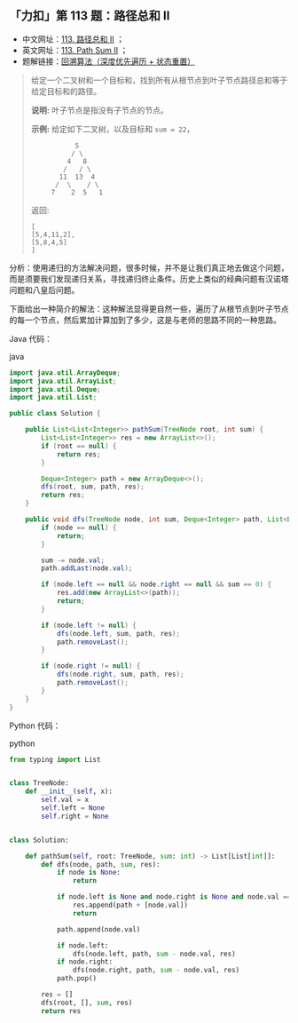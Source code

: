 ## 「力扣」第 113 题：路径总和 II

- 中文网址：[113. 路径总和 II](https://leetcode-cn.com/problems/path-sum-ii/description/) ；
- 英文网址：[113. Path Sum II](https://leetcode.com/problems/path-sum-ii/description/) ；
- 题解链接：[回溯算法（深度优先遍历 + 状态重置）](https://leetcode-cn.com/problems/path-sum-ii/solution/hui-su-suan-fa-shen-du-you-xian-bian-li-zhuang-tai/)

> 给定一个二叉树和一个目标和，找到所有从根节点到叶子节点路径总和等于给定目标和的路径。
>
> **说明:** 叶子节点是指没有子节点的节点。
>
> **示例:**
> 给定如下二叉树，以及目标和 `sum = 22`，
>
> ```
>            5
>           / \
>          4   8
>         /   / \
>        11  13  4
>       /  \    / \
>      7    2  5   1
> ```
>
> 返回:
>
> ```
> [
> [5,4,11,2],
> [5,8,4,5]
> ]
> ```

分析：使用递归的方法解决问题，很多时候，并不是让我们真正地去做这个问题，而是须要我们发现递归关系，寻找递归终止条件。历史上类似的经典问题有汉诺塔问题和八皇后问题。

下面给出一种简介的解法：这种解法显得更自然一些，遍历了从根节点到叶子节点的每一个节点，然后累加计算加到了多少，这是与老师的思路不同的一种思路。

Java 代码：

java

```java
import java.util.ArrayDeque;
import java.util.ArrayList;
import java.util.Deque;
import java.util.List;

public class Solution {

    public List<List<Integer>> pathSum(TreeNode root, int sum) {
        List<List<Integer>> res = new ArrayList<>();
        if (root == null) {
            return res;
        }

        Deque<Integer> path = new ArrayDeque<>();
        dfs(root, sum, path, res);
        return res;
    }

    public void dfs(TreeNode node, int sum, Deque<Integer> path, List<List<Integer>> res) {
        if (node == null) {
            return;
        }

        sum -= node.val;
        path.addLast(node.val);

        if (node.left == null && node.right == null && sum == 0) {
            res.add(new ArrayList<>(path));
            return;
        }

        if (node.left != null) {
            dfs(node.left, sum, path, res);
            path.removeLast();
        }

        if (node.right != null) {
            dfs(node.right, sum, path, res);
            path.removeLast();
        }
    }
}
```

Python 代码：

python

```python
from typing import List


class TreeNode:
    def __init__(self, x):
        self.val = x
        self.left = None
        self.right = None


class Solution:

    def pathSum(self, root: TreeNode, sum: int) -> List[List[int]]:
        def dfs(node, path, sum, res):
            if node is None:
                return

            if node.left is None and node.right is None and node.val == sum:
                res.append(path + [node.val])
                return

            path.append(node.val)

            if node.left:
                dfs(node.left, path, sum - node.val, res)
            if node.right:
                dfs(node.right, path, sum - node.val, res)
            path.pop()

        res = []
        dfs(root, [], sum, res)
        return res
```